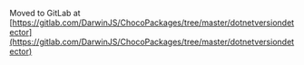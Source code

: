 
Moved to GitLab at [https://gitlab.com/DarwinJS/ChocoPackages/tree/master/dotnetversiondetector](https://gitlab.com/DarwinJS/ChocoPackages/tree/master/dotnetversiondetector)